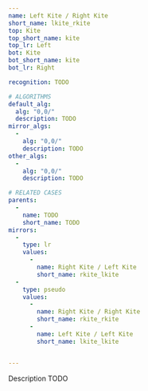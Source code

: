 ```yaml
---
name: Left Kite / Right Kite
short_name: lkite_rkite
top: Kite
top_short_name: kite
top_lr: Left
bot: Kite
bot_short_name: kite
bot_lr: Right

recognition: TODO

# ALGORITHMS
default_alg:
  alg: "0,0/"
  description: TODO
mirror_algs:
  -
    alg: "0,0/"
    description: TODO
other_algs:
  -
    alg: "0,0/"
    description: TODO

# RELATED CASES
parents:
  -
    name: TODO
    short_name: TODO
mirrors:
  -
    type: lr
    values: 
      -
        name: Right Kite / Left Kite
        short_name: rkite_lkite
  -
    type: pseudo
    values: 
      -
        name: Right Kite / Right Kite
        short_name: rkite_rkite
      -
        name: Left Kite / Left Kite
        short_name: lkite_lkite


---
```


Description TODO

